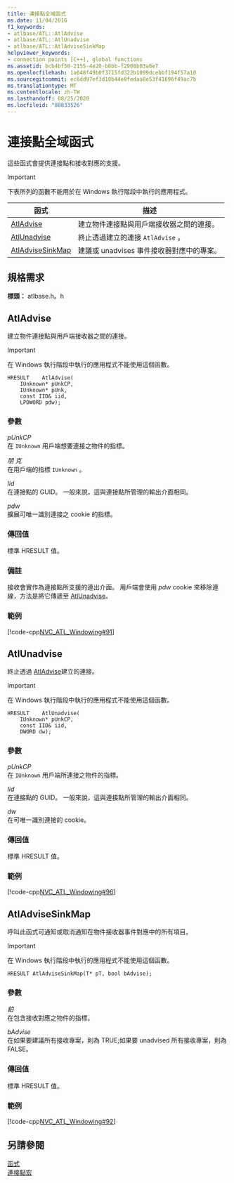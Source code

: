 ```yaml
---
title: 連接點全域函式
ms.date: 11/04/2016
f1_keywords:
- atlbase/ATL::AtlAdvise
- atlbase/ATL::AtlUnadvise
- atlbase/ATL::AtlAdviseSinkMap
helpviewer_keywords:
- connection points [C++], global functions
ms.assetid: bcb4bf50-2155-4e20-b8bb-f2908b03a6e7
ms.openlocfilehash: 1a648f49b0f3715fd322b1099dcebbf194f57a10
ms.sourcegitcommit: ec6dd97ef3d10b44e0fedaa8e53f41696f49ac7b
ms.translationtype: MT
ms.contentlocale: zh-TW
ms.lasthandoff: 08/25/2020
ms.locfileid: "88833526"
---
```

# <a name="connection-point-global-functions"></a>連接點全域函式

這些函式會提供連接點和接收對應的支援。

> [!IMPORTANT]
> 下表所列的函數不能用於在 Windows 執行階段中執行的應用程式。

|函式|描述|
|-|-|
|[AtlAdvise](#atladvise)|建立物件連接點與用戶端接收器之間的連接。|
|[AtlUnadvise](#atlunadvise)|終止透過建立的連接 `AtlAdvise` 。|
|[AtlAdviseSinkMap](#atladvisesinkmap)|建議或 unadvises 事件接收器對應中的專案。|

## <a name="requirements"></a>規格需求

**標頭：** atlbase.h。h

## <a name="atladvise"></a><a name="atladvise"></a> AtlAdvise

建立物件連接點與用戶端接收器之間的連接。

> [!IMPORTANT]
> 在 Windows 執行階段中執行的應用程式不能使用這個函數。

```
HRESULT    AtlAdvise(
    IUnknown* pUnkCP,
    IUnknown* pUnk,
    const IID& iid,
    LPDWORD pdw);
```

### <a name="parameters"></a>參數

*pUnkCP*<br/>
在 `IUnknown` 用戶端想要連接之物件的指標。

*朋 克*<br/>
在用戶端的指標 `IUnknown` 。

*Iid*<br/>
在連接點的 GUID。 一般來說，這與連接點所管理的輸出介面相同。

*pdw*<br/>
擴展可唯一識別連接之 cookie 的指標。

### <a name="return-value"></a>傳回值

標準 HRESULT 值。

### <a name="remarks"></a>備註

接收會實作為連接點所支援的連出介面。 用戶端會使用 *pdw* cookie 來移除連線，方法是將它傳遞至 [AtlUnadvise](#atlunadvise)。

### <a name="example"></a>範例

[!code-cpp[NVC_ATL_Windowing#91](../../atl/codesnippet/cpp/connection-point-global-functions_1.cpp)]

## <a name="atlunadvise"></a><a name="atlunadvise"></a> AtlUnadvise

終止透過 [AtlAdvise](#atladvise)建立的連接。

> [!IMPORTANT]
> 在 Windows 執行階段中執行的應用程式不能使用這個函數。

```
HRESULT    AtlUnadvise(
    IUnknown* pUnkCP,
    const IID& iid,
    DWORD dw);
```

### <a name="parameters"></a>參數

*pUnkCP*<br/>
在 `IUnknown` 用戶端所連接之物件的指標。

*Iid*<br/>
在連接點的 GUID。 一般來說，這與連接點所管理的輸出介面相同。

*dw*<br/>
在可唯一識別連接的 cookie。

### <a name="return-value"></a>傳回值

標準 HRESULT 值。

### <a name="example"></a>範例

[!code-cpp[NVC_ATL_Windowing#96](../../atl/codesnippet/cpp/connection-point-global-functions_2.cpp)]

## <a name="atladvisesinkmap"></a><a name="atladvisesinkmap"></a> AtlAdviseSinkMap

呼叫此函式可通知或取消通知在物件接收器事件對應中的所有項目。

> [!IMPORTANT]
> 在 Windows 執行階段中執行的應用程式不能使用這個函數。

```
HRESULT AtlAdviseSinkMap(T* pT, bool bAdvise);
```

### <a name="parameters"></a>參數

*鉑*<br/>
在包含接收對應之物件的指標。

*bAdvise*<br/>
在如果要建議所有接收專案，則為 TRUE;如果要 unadvised 所有接收專案，則為 FALSE。

### <a name="return-value"></a>傳回值

標準 HRESULT 值。

### <a name="example"></a>範例

[!code-cpp[NVC_ATL_Windowing#92](../../atl/codesnippet/cpp/connection-point-global-functions_3.h)]

## <a name="see-also"></a>另請參閱

[函式](../../atl/reference/atl-functions.md)<br/>
[連接點宏](../../atl/reference/connection-point-macros.md)
